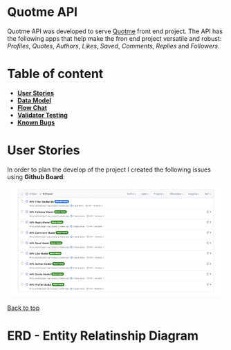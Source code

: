 # Quotme API

Quotme API was developed to serve [Quotme](https://quotme.herokuapp.com) front end project. The API has the following apps that help make the fron end project versatile and robust: *Profiles*, *Quotes*, *Authors*, *Likes*, *Saved*, *Comments*, *Replies* and *Followers*. 

# Table of content

- [**User Stories**](#user-stories)
- [**Data Model**]()
- [**Flow Chat**]()
- [**Validator Testing**]()
- [**Known Bugs**]()

# User Stories

In order to plan the develop of the project I created the following issues using **Github Board**:

![Issues](assets/readme-images/user_stories.png)

[Back to top](#table-of-content)

# ERD - Entity Relatinship Diagram